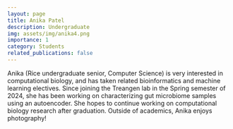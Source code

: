 ```yaml
---
layout: page
title: Anika Patel
description: Undergraduate
img: assets/img/anika4.png
importance: 1
category: Students
related_publications: false
---
```


Anika (Rice undergraduate senior, Computer Science) is very interested in computational biology, and has taken related bioinformatics and machine learning electives. Since joining the Treangen lab in the Spring semester of 2024, she has been working on characterizing gut microbiome samples using an autoencoder. She hopes to continue working on computational biology research after graduation. Outside of academics, Anika enjoys photography!